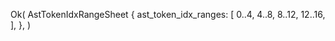 Ok(
    AstTokenIdxRangeSheet {
        ast_token_idx_ranges: [
            0..4,
            4..8,
            8..12,
            12..16,
        ],
    },
)